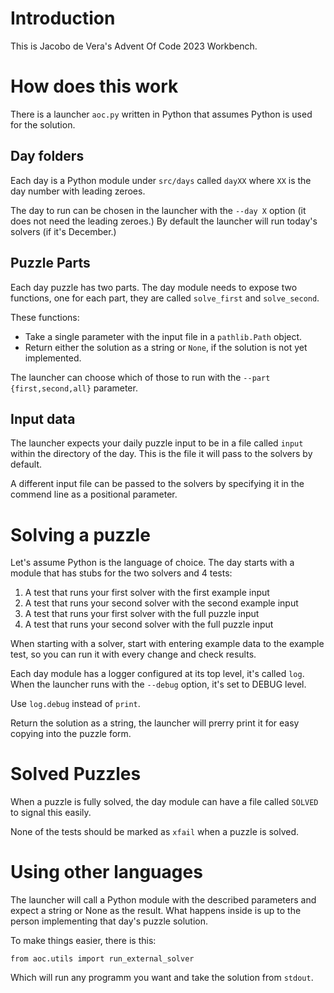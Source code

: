 # Introduction
This is Jacobo de Vera's Advent Of Code 2023 Workbench.

# How does this work
There is a launcher `aoc.py` written in Python that assumes Python is used for the solution.

## Day folders
Each day is a Python module under `src/days` called `dayXX` where `XX` is the day number with leading zeroes.

The day to run can be chosen in the launcher with the `--day X` option (it does not need the leading zeroes.) By default
the launcher will run today's solvers (if it's December.)

## Puzzle Parts
Each day puzzle has two parts. The day module needs to expose two functions, one for each part, they are
called `solve_first` and `solve_second`.

These functions:
* Take a single parameter with the input file in a `pathlib.Path` object.
* Return either the solution as a string or `None`, if the solution is not yet implemented.

The launcher can choose which of those to run with the `--part {first,second,all}` parameter.

## Input data

The launcher expects your daily puzzle input to be in a file called `input` within the directory of the day. This is the
file it will pass to the solvers by default.

A different input file can be passed to the solvers by specifying it in the commend line as a positional parameter.

# Solving a puzzle

Let's assume Python is the language of choice. The day starts with a module that has stubs for the two solvers and 4 tests:
1. A test that runs your first solver with the first example input
1. A test that runs your second solver with the second example input
1. A test that runs your first solver with the full puzzle input
1. A test that runs your second solver with the full puzzle input

When starting with a solver, start with entering example data to the example test, so you can run it with every change
and check results.

Each day module has a logger configured at its top level, it's called `log`. When the launcher runs with the `--debug`
option, it's set to DEBUG level.

Use `log.debug` instead of `print`.

Return the solution as a string, the launcher will prerry print it for easy copying into the puzzle form.

# Solved Puzzles

When a puzzle is fully solved, the day module can have a file called `SOLVED` to signal this easily.

None of the tests should be marked as `xfail` when a puzzle is solved.

# Using other languages

The launcher will call a Python module with the described parameters and expect a string or None as the result. What happens inside is up to the person implementing that day's puzzle solution.

To make things easier, there is this:

`from aoc.utils import run_external_solver`

Which will run any programm you want and take the solution from `stdout`.








